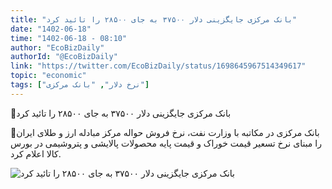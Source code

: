 ```yaml
---
title: "بانک مرکزی جایگزینی دلار ۳۷۵۰۰ به جای ۲۸۵۰۰ را تائید کرد"
date: "1402-06-18"
time: "1402-06-18 - 08:10"
author: "EcoBizDaily"
authorId: "@EcoBizDaily"
link: "https://twitter.com/EcoBizDaily/status/1698645967514349617"
topic: "economic"
tags: ["نرخ دلار", "بانک مرکزی"]
---
```


📌بانک مرکزی جایگزینی دلار ۳۷۵۰۰ به جای ۲۸۵۰۰ را تائید کرد

🔹بانک مرکزی در مکاتبه با وزارت نفت، نرخ فروش حواله مرکز مبادله ارز و طلای ایران را مبنای نرخ تسعیر قیمت خوراک و قیمت پایه محصولات پالایشی و پتروشیمی در بورس‌ کالا اعلام کرد.

![بانک مرکزی جایگزینی دلار ۳۷۵۰۰ به جای ۲۸۵۰۰ را تائید کرد ](/posts/economic/bank-markazi-jaygozini-dolar-37500-bejaye-28500-ra-taiid-kard.webp)
